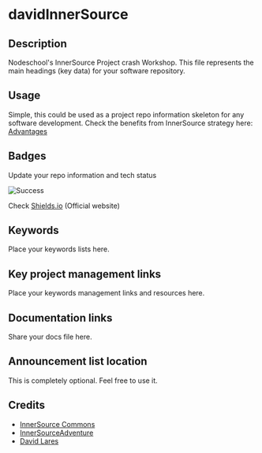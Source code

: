 # davidInnerSource

## Description

Nodeschool's InnerSource Project crash Workshop. This file represents the main headings (key data) for your software repository.

## Usage

Simple, this could be used as a project repo information skeleton for any software development. Check the benefits from InnerSource strategy here: [Advantages](https://github.com/espadrine)

## Badges

Update your repo information and tech status

![Success](https://img.shields.io/badge/Success-Success%20Repo-green.svg)

Check [Shields.io](https://shields.io/) (Official website)

## Keywords

Place your keywords lists here.

## Key project management links

Place your keywords management links and resources here.

## Documentation links

Share your docs file here.

## Announcement list location

This is completely optional. Feel free to use it.

## Credits

- [InnerSource Commons](https://innersourcecommons.org/)
- [InnerSourceAdventure](https://github.com/CollaborareDotNet/innersourceadventure)
- [David Lares](https://twitter.com/davidlares3)
